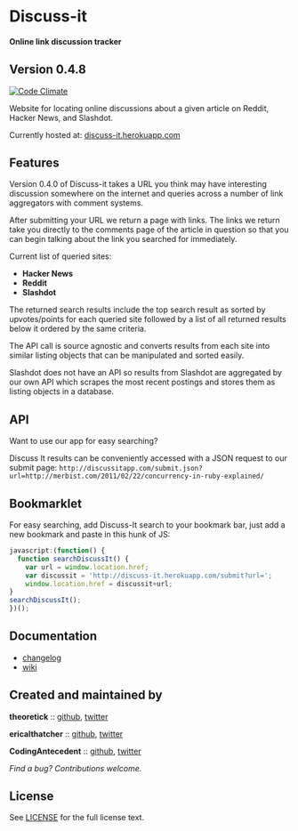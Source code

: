 # Discuss-it
#### Online link discussion tracker

## Version 0.4.8

[![Code Climate](https://codeclimate.com/github/theoretick/discuss-it.png)](https://codeclimate.com/github/theoretick/discuss-it)

Website for locating online discussions about a given article on Reddit, Hacker News, and Slashdot.

Currently hosted at: [discuss-it.herokuapp.com](https://discuss-it.herokuapp.com/)

## Features

Version 0.4.0 of Discuss-it takes a URL you think may have interesting
discussion somewhere on the internet and queries across a number of link
aggregators with comment systems.

After submitting your URL we return a page with links. The links we return take you directly to the comments page of the article in question so that you can begin talking about the link you searched for immediately.

Current list of queried sites:
* __Hacker News__
* __Reddit__
* __Slashdot__

The returned search results include the top search result as sorted by
upvotes/points for each queried site followed by a list of all returned
results below it ordered by the same criteria.

The API call is source agnostic and converts results from each site
into similar listing objects that can be manipulated and sorted easily.

Slashdot does not have an API so results from Slashdot are aggregated
by our own API which scrapes the most recent postings and stores them
as listing objects in a database.

## API

Want to use our app for easy searching?

Discuss It results can be conveniently accessed with a JSON request to our submit
page:
```http://discussitapp.com/submit.json?url=http://merbist.com/2011/02/22/concurrency-in-ruby-explained/```


## Bookmarklet

For easy searching, add Discuss-It search to your bookmark bar, just
add a new bookmark and paste in this hunk of JS:

```javascript
javascript:(function() {
  function searchDiscussIt() {
    var url = window.location.href;
    var discussit = 'http://discuss-it.herokuapp.com/submit?url=';
    window.location.href = discussit+url;
}
searchDiscussIt();
})();
```

## Documentation

* [changelog](http://github.com/theoretick/discuss-it/blob/master/CHANGELOG.md)
* [wiki](http://github.com/theoretick/discuss-it/wiki)

## Created and maintained by

**theoretick** :: [github](https://github.com/theoretick), [twitter](https://twitter.com/theoretick)

**ericalthatcher** :: [github](https://github.com/ericalthatcher), [twitter](https://twitter.com/ericalthatcher)

**CodingAntecedent** :: [github](https://github.com/CodingAntecedent), [twitter](https://twitter.com/JohannBenedikt)


_Find a bug? Contributions welcome._

## License

See [LICENSE](http://github.com/theoretick/discuss-it/blob/master/LICENSE) for the full license text.